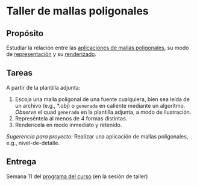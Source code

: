 # Taller de mallas poligonales

## Propósito

Estudiar la relación entre las [aplicaciones de mallas poligonales](https://github.com/VisualComputing/representation), su modo de [representación](https://en.wikipedia.org/wiki/Polygon_mesh) y su [renderizado](https://processing.org/tutorials/pshape/).

## Tareas

A partir de la plantilla adjunta:

1. Escoja una malla poligonal de una fuente cualquiera, bien sea leída de un archivo (e.g., *.obj) o `generada` en caliente mediante un algoritmo. _Observe_ el quad `generado` en la plantilla adjunta, a modo de ilustración.
2. Represéntela al menos de 4 formas distintas.
3. Renderícela en modo inmediato y retenido.

_Sugerencia para proyecto:_ Realizar una aplicación de mallas poligonales, e.g., nivel-de-detalle.

## Entrega

Semana 11 del [programa del curso](https://visualcomputing.github.io/) (en la sesión de taller)
